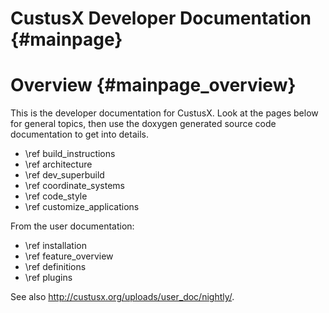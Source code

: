CustusX Developer Documentation {#mainpage}
========================

Overview {#mainpage_overview}
========================

This is the developer documentation for CustusX. Look at the pages below for general
topics, then use the doxygen generated source code documentation to get into details.

* \ref build_instructions
* \ref architecture
* \ref dev_superbuild
* \ref coordinate_systems
* \ref code_style
* \ref customize_applications

From the user documentation:

* \ref installation
* \ref feature_overview
* \ref definitions
* \ref plugins

See also <http://custusx.org/uploads/user_doc/nightly/>.

